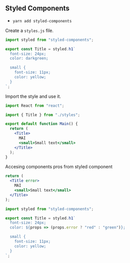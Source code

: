 ## Styled Components

- `yarn add styled-components`

Create a `styles.js` file.

```jsx
import styled from "styled-components";

export const Title = styled.h1`
  font-size: 24px;
  color: darkgreen;

  small {
    font-size: 11px;
    color: yellow;
  }
`;
```

Import the style and use it.

```jsx
import React from "react";

import { Title } from "./styles";

export default function Main() {
  return (
    <Title>
      MAI
      <small>Small text</small>
    </Title>
  );
}
```

Accesing components pros from styled component

```jsx
return (
  <Title error>
    MAI
    <small>Small text</small>
  </Title>
);
```

```jsx
import styled from "styled-components";

export const Title = styled.h1`
  font-size: 24px;
  color: ${props => (props.error ? "red" : "green")};

  small {
    font-size: 11px;
    color: yellow;
  }
`;
```
